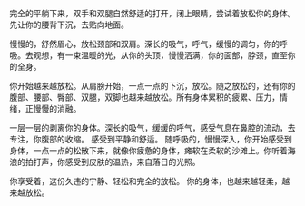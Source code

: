   完全的平躺下来，双手和双腿自然舒适的打开，闭上眼睛，尝试着放松你的身体。先让你的腰背下沉，去贴向地面。

慢慢的，舒然眉心，放松颈部和双肩。深长的吸气，呼气，缓慢的调匀，你的呼吸。去观想，有一束温暖的光，从你的头顶，慢慢洒满，你的面部，脖颈，直至你的全身。

  你开始越来越放松。从肩膀开始，一点一点的下沉，放松。随之放松的，还有你的腹部、腰部、臀部、双腿，双脚也越来越放松。所有身体累积的疲累、压力，情绪，正慢慢的消融。

一层一层的剥离你的身体。深长的吸气，缓缓的呼气，感受气息在鼻腔的流动，去专注，你腹部的收缩。
感受到平静和舒适。 随呼吸的，慢慢深入，你开始感受到身体，一点一点的松散下来，就像你疲惫的身体，瘫软在柔软的沙滩上。你听着海浪的拍打声，你感受到皮肤的温热，来自落日的光照。

你享受着，这份久违的宁静、轻松和完全的放松。
你的身体，也越来越轻柔，越来越放松。
